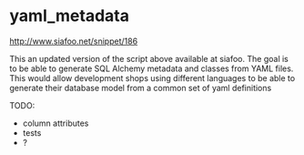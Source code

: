 # yaml_metadata

http://www.siafoo.net/snippet/186

This an updated version of the script above available at siafoo. The goal is to be able to generate SQL Alchemy metadata and classes from YAML files. This would allow development shops using different languages to be able to generate their database model from a common set of yaml definitions

TODO:

- column attributes
- tests
- ?